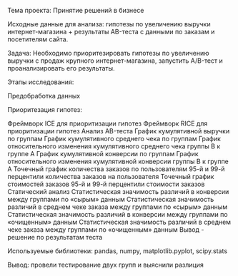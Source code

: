 
Тема проекта: Принятие решений в бизнесе

Исходные данные для анализа: гипотезы по увеличению выручки интернет-магазина + результаты AB-теста с данными по заказам и посетителям сайта.

Задача: Необходимо приоритезировать гипотезы по увеличению выручки с продаж крупного интернет-магазина, запустить А/B-тест и проанализировать его результаты.

Этапы исследования:

Предобработка данных

Приоритезация гипотез:

Фреймворк ICE для приоритизации гипотез
Фреймворк RICE для приоритизации гипотез
Анализ AB-теста
График кумулятивной выручки по группам
График кумулятивного среднего чека по группам
График относительного изменения кумулятивного среднего чека группы B к группе A
График кумулятивной конверсии по группам
График относительного изменения кумулятивной конверсии группы B к группе A
Точечный график количества заказов по пользователям
95-й и 99-й перцентили количества заказов на пользователя
Точечный график стоимостей заказов
95-й и 99-й перцентили стоимости заказов
Статический анализ
Статистическая значимость различий в конверсии между группами по «сырым» данным
Статистическая значимость различий в среднем чеке заказа между группами по «сырым» данным
Статистическая значимость различий в конверсии между группами по «очищенным» данным
Статистическая значимость различий в среднем чеке заказа между группами по «очищенным» данным
Вывод - решение по результатам теста

Используемые библиотеки: pandas, numpy, matplotlib.pyplot, scipy.stats

Вывод: провели тестирование двух групп и выяснили разлиция
